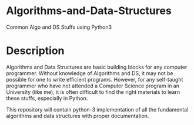 # Algorithms-and-Data-Structures
Common Algo and DS Stuffs using Python3
# Description
Algorithms and Data Structures are basic building blocks for any computer programmer. Without knowledge of Algorithms and DS, it may not be possible for one to write efficient programs. However, for any self-taught programmer who have not attended a Computer Science program in an University (like me), it is often difficult to find the right materials to learn these stuffs, especially in Python.  

This repository will contain python-3 implementation of all the fundamental algorithms and data structures with proper documentation. 
